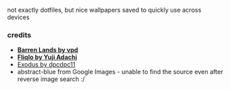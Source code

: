 not exactly dotfiles, but nice wallpapers saved to quickly use across devices

### credits

- [**Barren Lands by vpd**](https://dynamicwallpaper.club/wallpaper/x8gchfwd3h)
- [**Fliqlo by Yuji Adachi**](https://fliqlo.com/screensaver/)
- [Exodus by dpcdpc11](https://dynamicwallpaper.club/wallpaper/1fwttqzokh6)
- abstract-blue from Google Images - unable to find the source even after reverse image search :/
